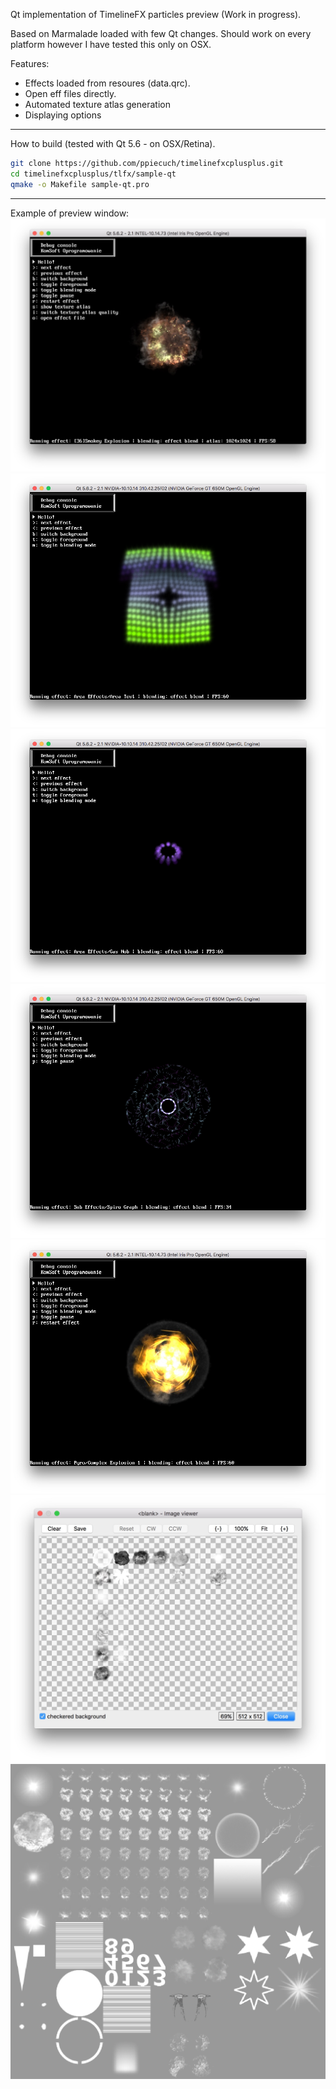 Qt implementation of TimelineFX particles preview (Work in progress).

Based on Marmalade loaded with few Qt changes. Should work on every platform however I have tested this only on OSX.

Features:
* Effects loaded from resoures (data.qrc).
* Open eff files directly.
* Automated texture atlas generation
* Displaying options

***

How to build (tested with Qt 5.6 - on OSX/Retina).

```bash
git clone https://github.com/ppiecuch/timelinefxcplusplus.git
cd timelinefxcplusplus/tlfx/sample-qt
qmake -o Makefile sample-qt.pro
```

***

Example of preview window:
![Alt text](/tlfx/sample-qt/screens/screen6.jpg?raw=true "Effect 1")
![Alt text](/tlfx/sample-qt/screens/screen1.png?raw=true "Effect 2")
![Alt text](/tlfx/sample-qt/screens/screen2.png?raw=true "Effect 3")
![Alt text](/tlfx/sample-qt/screens/screen3.png?raw=true "Effect 4")
![Alt text](/tlfx/sample-qt/screens/screen4.jpg?raw=true "Effect 5")
![Alt text](/tlfx/sample-qt/screens/screen5.jpg?raw=true "Texture atlas viewer")
![Alt text](/tlfx/sample-qt/screens/atlas.png?raw=true "Texture atlas example")
